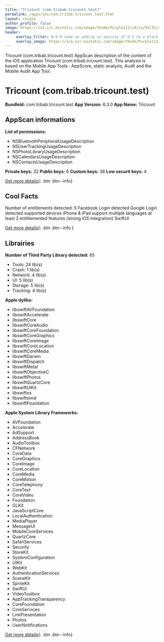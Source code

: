 ```yaml
---
title: "Tricount (com.tribab.tricount.test)"
permalink: /apps/ios/com.tribab.tricount.test.html
layout: single
author_profile: false
image: https://is1-ssl.mzstatic.com/image/thumb/Purple112/v4/ca/93/31/ca93316d-ad10-0c06-f289-868252035016/AppIcon-0-0-1x_U007emarketing-0-0-0-6-0-0-sRGB-0-0-0-GLES2_U002c0-512MB-85-220-0-0.png/512x512bb.jpg
header: 
     overlay_filter: 0.5 # same as adding an opacity of 0.5 to a black background
     overlay_image: https://is1-ssl.mzstatic.com/image/thumb/Purple112/v4/ca/93/31/ca93316d-ad10-0c06-f289-868252035016/AppIcon-0-0-1x_U007emarketing-0-0-0-6-0-0-sRGB-0-0-0-GLES2_U002c0-512MB-85-220-0-0.png/512x512bb.jpg
---
```

Tricount (com.tribab.tricount.test) AppScan description of the content of the iOS application Tricount (com.tribab.tricount.test). This analysis is based on the Mobile App Tools : AppScore, static analysis, Audit and the Mobile Audit App Tool.

# Tricount (com.tribab.tricount.test)

**BundleId:** com.tribab.tricount.test
**App Version:** 6.3.0
**App Name:** Tricount


## AppScan informations 

**List of permissions:** 
- NSBluetoothPeripheralUsageDescription
- NSUserTrackingUsageDescription
- NSPhotoLibraryUsageDescription
- NSCalendarsUsageDescription
- NSContactsUsageDescription
  
  
**Private keys:** 32
**Public keys:** 6
**Custom keys:** 36
**Low securit keys:** 4
  
[Get more details](/pricing.html){: .btn .btn--info}

## Cool Facts

Number of entitlements detected: 5
Facebook Login detected
Google Login detected
supported devices iPhone & iPad
support multiple languages
at least 2 entitlemented features (strong iOS integration)
SwiftUI
  
[Get more details](/pricing.html){: .btn .btn--info }

## Librairies 
**Number of Third Party Library detected:** 65
- Tools: 24 lib(s)
- Crash: 1 lib(s)
- Network: 4 lib(s)
- UI: 5 lib(s)
- Storage: 5 lib(s)
- Tracking: 4 lib(s)


**Apple dylibs:**
- libswiftAVFoundation
- libswiftAccelerate
- libswiftCore
- libswiftCoreAudio
- libswiftCoreFoundation
- libswiftCoreGraphics
- libswiftCoreImage
- libswiftCoreLocation
- libswiftCoreMedia
- libswiftDarwin
- libswiftDispatch
- libswiftMetal
- libswiftObjectiveC
- libswiftPhotos
- libswiftQuartzCore
- libswiftUIKit
- libswiftos
- libswiftsimd
- libswiftFoundation


**Apple System Library Frameworks:**
- AVFoundation
- Accelerate
- AdSupport
- AddressBook
- AudioToolbox
- CFNetwork
- CoreData
- CoreGraphics
- CoreImage
- CoreLocation
- CoreMedia
- CoreMotion
- CoreTelephony
- CoreText
- CoreVideo
- Foundation
- GLKit
- JavaScriptCore
- LocalAuthentication
- MediaPlayer
- MessageUI
- MobileCoreServices
- QuartzCore
- SafariServices
- Security
- StoreKit
- SystemConfiguration
- UIKit
- WebKit
- AuthenticationServices
- SceneKit
- SpriteKit
- SwiftUI
- VideoToolbox
- AppTrackingTransparency
- CoreFoundation
- CoreServices
- LinkPresentation
- Photos
- UserNotifications


  
[Get more details](/pricing.html){: .btn .btn--info}

